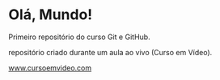 # Olá, Mundo!
 Primeiro repositório do curso Git e GitHub. <p>
repositório criado durante um aula ao vivo (Curso em Vídeo).<p>
www.cursoemvideo.com
